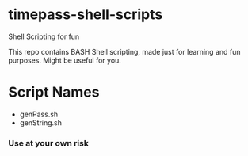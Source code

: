 # timepass-shell-scripts
Shell Scripting for fun

This repo contains BASH Shell scripting, made just for learning and fun purposes. Might be useful for you.

# Script Names
* genPass.sh
* genString.sh

### Use at your own risk
